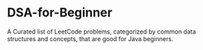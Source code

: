 # DSA-for-Beginner
A Curated list of LeetCode problems, categorized by common data structures and concepts, that are good for Java beginners.
